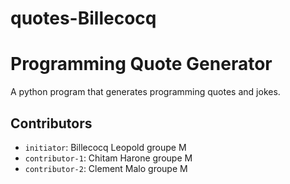# quotes-Billecocq
# Programming Quote Generator

A python program that generates programming quotes and jokes.

## Contributors
- `initiator`: Billecocq Leopold groupe M
- `contributor-1`: Chitam Harone groupe M
- `contributor-2`: Clement Malo groupe M 
